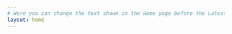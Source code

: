 ```yaml
---
# Here you can change the text shown in the Home page before the Latest Posts section.
layout: home
---
```

